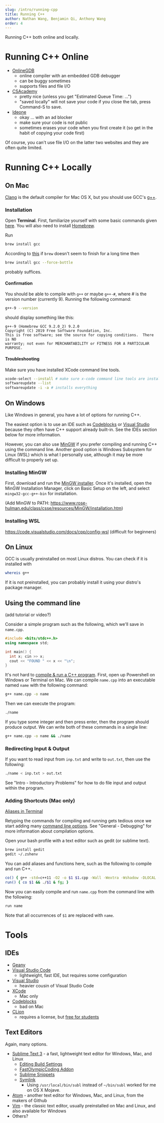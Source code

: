 ```yaml
---
slug: /intro/running-cpp
title: Running C++
author: Nathan Wang, Benjamin Qi, Anthony Wang
order: 4
---
```


Running C++ both online and locally.

<!-- END DESCRIPTION -->

# Running C++ Online

 * [OnlineGDB](https://www.onlinegdb.com/)
   * online compiler with an embedded GDB debugger
   * can be buggy sometimes
   * supports files and file I/O
 * [CSAcademy](https://csacademy.com/workspace/)
   * pretty nice (unless you get "Estimated Queue Time: ...")
   * "saved locally" will not save your code if you close the tab, press Command-S to save.
 * [Ideone](http://ideone.com/)
   * okay ... with an ad blocker
   * make sure your code is not public
   * sometimes erases your code when you first create it (so get in the habit of copying your code first)

Of course, you can't use file I/O on the latter two websites and they are often quite limited.

# Running C++ Locally

## On Mac

[Clang](https://en.wikipedia.org/wiki/Clang) is the default compiler for Mac OS X, but you should use GCC's [g++](https://en.wikipedia.org/wiki/GNU_Compiler_Collection).

### Installation

Open **Terminal**. First, familiarize yourself with some basic commands given [here](https://blog.teamtreehouse.com/introduction-to-the-mac-os-x-command-line). You will also need to install [Homebrew](https://brew.sh/).

Run

```sh
brew install gcc
```

According to [this](https://stackoverflow.com/questions/30998890/installing-opencv-with-brew-never-finishes) if `brew` doesn't seem to finish for a long time then 

```sh
brew install gcc --force-bottle
```

probably suffices.

#### Confirmation

You should be able to compile with `g++` or maybe `g++-#`, where # is the version number (currently 9). Running the following command:

```sh
g++-9 --version
```

should display something like this:

```
g++-9 (Homebrew GCC 9.2.0_2) 9.2.0
Copyright (C) 2019 Free Software Foundation, Inc.
This is free software; see the source for copying conditions.  There is NO
warranty; not even for MERCHANTABILITY or FITNESS FOR A PARTICULAR PURPOSE.
```

#### Troubleshooting

Make sure you have installed XCode command line tools.

```sh
xcode-select --install # make sure x-code command line tools are installed
softwareupdate --list
softwareupdate -i -a # installs everything
```

## On Windows

Like Windows in general, you have a lot of options for running C++.

The easiest option is to use an IDE such as [Codeblocks](http://www.codeblocks.org/) or [Visual Studio](https://visualstudio.microsoft.com/vs/) because they often have C++ support already built-in. See the IDEs section below for more information.

However, you can also use [MinGW](http://mingw.org/) if you prefer compiling and running C++ using the command line. Another good option is Windows Subsystem for Linux (WSL) which is what I personally use, although it may be more difficult to properly set up.

### Installing MinGW

First, download and run the [MinGW installer](https://osdn.net/projects/mingw/downloads/68260/mingw-get-setup.exe/). Once it's installed, open the MinGW Installation Manager, click on Basic Setup on the left, and select `mingw32-gcc-g++-bin` for installation.

(Add MinGW to PATH: https://www.rose-hulman.edu/class/csse/resources/MinGW/installation.htm)

### Installing WSL

https://code.visualstudio.com/docs/cpp/config-wsl (difficult for beginners)

## On Linux

GCC is usually preinstalled on most Linux distros. You can check if it is installed with

```sh
whereis g++
```

If it is not preinstalled, you can probably install it using your distro's package manager.

## Using the command line

(add tutorial or video?)

Consider a simple program such as the following, which we'll save in `name.cpp`.

```cpp
#include <bits/stdc++.h>
using namespace std;

int main() {
  int x; cin >> x;
  cout << "FOUND " << x << "\n";
}
```

It's not hard to [compile & run a C++ program](https://www.tutorialspoint.com/How-to-compile-and-run-the-Cplusplus-program). First, open up Powershell on Windows or Terminal on Mac. We can compile `name.cpp` into an executable named `name` with the following command:

```sh
g++ name.cpp -o name
```

Then we can execute the program:

```sh
./name
```

If you type some integer and then press enter, then the program should produce output. We can write both of these commands in a single line:

```sh
g++ name.cpp -o name && ./name
```

### Redirecting Input & Output

If you want to read input from `inp.txt` and write to `out.txt`, then use the following:

```sh
./name < inp.txt > out.txt
```

See "Intro - Introductory Problems" for how to do file input and output within the program.

### Adding Shortcuts (Mac only)

[Aliases in Terminal](https://jonsuh.com/blog/bash-command-line-shortcuts/)

Retyping the commands for compiling and running gets tedious once we start adding many [command line options](https://developers.redhat.com/blog/2018/03/21/compiler-and-linker-flags-gcc/). See "General - Debugging" for more information about compilation options.

Open your bash profile with a text editor such as gedit (or sublime text).

```sh
brew install gedit
gedit ~/.zshenv
```

You can add aliases and functions here, such as the following to compile and run C++. 

```sh
co() { g++ -std=c++11 -O2 -o $1 $1.cpp -Wall -Wextra -Wshadow -DLOCAL -Wl,-stack_size -Wl,0xF0000000; }
run() { co $1 && ./$1 & fg; }
```

Now you can easily compile and run `name.cpp` from the command line with the following:

```sh
run name
```

Note that all occurrences of `$1` are replaced with `name`.

# Tools

## IDEs

 * [Geany](https://www.geany.org/)
 * [Visual Studio Code](https://code.visualstudio.com/)
   * lightweight, fast IDE, but requires some configuration
 * [Visual Studio](https://visualstudio.microsoft.com/vs/)
   * heavier cousin of Visual Studio Code
 * [XCode](https://developer.apple.com/xcode/)
   * Mac only
 * [Codeblocks](http://www.codeblocks.org/)
   * bad on Mac
 * [CLion](https://www.jetbrains.com/clion/)
   * requires a license, but [free for students](https://www.jetbrains.com/community/education/#students)
   
## Text Editors

Again, many options.

 * [Sublime Text 3](https://www.sublimetext.com/) - a fast, lightweight text editor for Windows, Mac, and Linux
   * [Editing Build Settings](https://stackoverflow.com/questions/23789410/how-to-edit-sublime-text-build-settings)
   * [FastOlympicCoding Addon](https://github.com/Jatana/FastOlympicCoding)
   * [Sublime Snippets](https://www.granneman.com/webdev/editors/sublime-text/top-features-of-sublime-text/quickly-insert-text-and-code-with-sublime-text-snippets)
   * [Symlink](https://www.sublimetext.com/docs/3/osx_command_line.html) 
     * Using `/usr/local/bin/subl` instead of `~/bin/subl` worked for me on OS X Mojave.
 * [Atom](https://atom.io/) - another text editor for Windows, Mac, and Linux, from the makers of Github
 * [Vim](https://www.vim.org/) - the classic text editor, usually preinstalled on Mac and Linux, and also available for Windows
 * Others?
